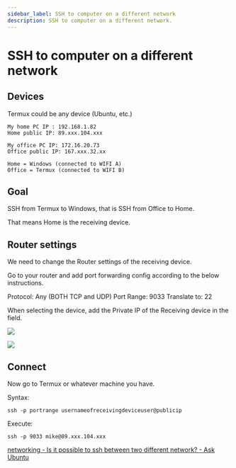 ```yaml
---
sidebar_label: SSH to computer on a different network
description: SSH to computer on a different network.
---
```


# SSH to computer on a different network

## Devices

Termux could be any device (Ubuntu, etc.)

```
My home PC IP : 192.168.1.82
Home public IP: 89.xxx.104.xxx

My office PC IP: 172.16.20.73
Office public IP: 167.xxx.32.xx

Home = Windows (connected to WIFI A)
Office = Termux (connected to WIFI B)
```

## Goal

SSH from Termux to Windows, that is SSH from Office to Home.

That means Home is the receiving device.

## Router settings

We need to change the Router settings of the receiving device. 

Go to your router and add port forwarding config according to the below instructions.

Protocol: Any (BOTH TCP and UDP)
Port Range: 9033
Translate to: 22

When selecting the device, add the Private IP of the Receiving device in the field.

![](https://i.imgur.com/WAoYZwo.png)

![](https://i.imgur.com/dQ4ne8X.png)

## Connect

Now go to Termux or whatever machine you have.

Syntax:
```
ssh -p portrange usernameofreceivingdeviceuser@publicip
```

Execute:

```
ssh -p 9033 mike@89.xxx.104.xxx
```

[networking - Is it possible to ssh between two different network? - Ask Ubuntu](https://askubuntu.com/questions/749230/is-it-possible-to-ssh-between-two-different-network)